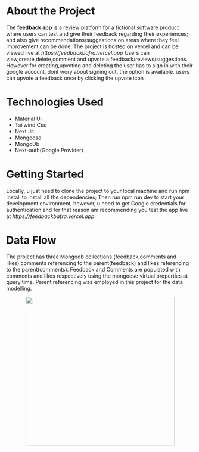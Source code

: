 <h1> About the Project</h1>
 The <strong> feedback app</strong> is a review platform for a fictional software product where users can test and give their feedback regarding their experiences; and also give recommendations/suggestions on areas where they feel improvement can be done. The project is hosted on vercel and can be viewed live at <em> https://feedbackbafra.vercel.app</em>
Users can view,create,delete,comment  and upvote a  feedback/reviews/suggestions. However for creating,upvoting and deleting the user has to sign in with their google account, dont wory about signing out, the option is available. users can upvote a feedback once by clicking the upvote icon 


<h1>Technologies Used </h1>
<ul>
  <li>
    Material Ui
  </li>
  <li>
    Tailwind Css
  </li>
  <li>
    Next Js
    </li><li>
  Mongoose</li><li>
    MongoDb</li><li>
  Next-auth(Google Provider)</li>
  </li>
</ul>


<h1>Getting Started</h1>
Locally, u just need to clone the project to your local machine and run npm install to install all the dependencies; Then run npm run dev to start your development environment,
however, u need to get Google credentials for authentication and for that reason am recommending you test the app live at <em> https://feedbackbafra.vercel.app </em>


<h1>Data Flow</h1>

The project has three Mongodb collections (feedback,comments and likes),comments referencing to the parent(feedback) and likes referencing to the parent(comments). Feedback and Comments are populated with comments and likes respectively using the mongoose virtual properties at query time. Parent referencing was employed in this project for the data modelling.


<div align="center">
    <img src="![feedback](https://user-images.githubusercontent.com/63359032/152752525-21abd567-f80a-451c-ae79-ba08c8e62fc0.jpg)" width="400px"</img> 
</div>
